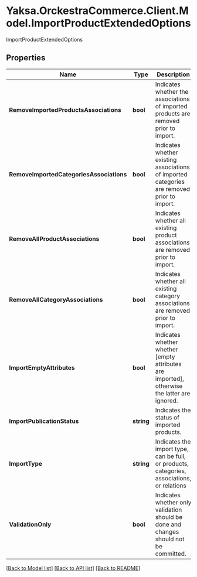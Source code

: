 # Yaksa.OrckestraCommerce.Client.Model.ImportProductExtendedOptions
ImportProductExtendedOptions

## Properties

Name | Type | Description | Notes
------------ | ------------- | ------------- | -------------
**RemoveImportedProductsAssociations** | **bool** | Indicates whether the associations of imported products are removed prior to import. | [optional] 
**RemoveImportedCategoriesAssociations** | **bool** | Indicates whether existing associations of imported categories are removed prior to import. | [optional] 
**RemoveAllProductAssociations** | **bool** | Indicates whether all existing product associations are removed prior to import. | [optional] 
**RemoveAllCategoryAssociations** | **bool** | Indicates whether all existing category associations are removed prior to import. | [optional] 
**ImportEmptyAttributes** | **bool** | Indicates whether whether [empty attributes are imported], otherwise the latter are ignored. | [optional] 
**ImportPublicationStatus** | **string** | Indicates the status of imported products. | [optional] 
**ImportType** | **string** | Indicates the import type, can be full, or products, categories, associations, or relations | [optional] 
**ValidationOnly** | **bool** | Indicates whether only validation should be done and changes should not be committed. | [optional] 

[[Back to Model list]](../README.md#documentation-for-models) [[Back to API list]](../README.md#documentation-for-api-endpoints) [[Back to README]](../README.md)

